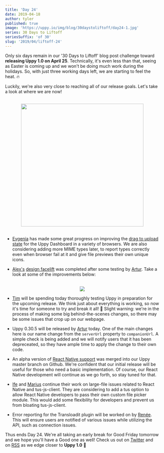 ```yaml
---
title: 'Day 24'
date: 2019-04-18
author: tyler
published: true
image: 'https://uppy.io/img/blog/30daystoliftoff/day24-1.jpg'
series: 30 Days to Liftoff
seriesSuffix: 'of 30'
slug: '2019/04/liftoff-24'
---
```


Only six days remain in our '30 Days to Liftoff' blog post challenge toward
**releasing Uppy 1.0 on April 25**. Technically, it's even less than that,
seeing as Easter is coming up and we won't be doing much work during the
holidays. So, with just three working days left, we are starting to feel the
heat. :fire:

Luckily, we're also very close to reaching all of our release goals. Let's take
a look at where we are now!

<center><br /><img width="400" src="/img/blog/30daystoliftoff/day24.gif" /><br /><br /></center>

<!--truncate-->

- [Evgenia](https://github.com/lakesare) has made some great progress on
  improving the
  [drag to upload state](https://github.com/transloadit/uppy/pull/1440) for the
  Uppy Dashboard in a variety of browsers. We are also considering adding more
  MIME types later, to report types correctly even when browser fail at it and
  give file previews their own unique icons.

- [Alex's](https://github.com/nqst)
  [design facelift](https://github.com/transloadit/uppy/pull/1452) was completed
  after some testing by [Artur](https://github.com/arturi). Take a look at some
  of the improvements below:

<center><br /><img src="/img/blog/30daystoliftoff/2019-04-18-design.png" /><br /></center>

- [Tim](https://github.com/tim-kos) will be spending today thoroughly testing
  Uppy in preparation for the upcoming release. We think just about everything
  is working, so now it's time for someone to try and break it all! :hammer:
  Slight warning: we're in the process of making some big behind-the-scenes
  changes, so there may be some issues that crop up on our webpage.

- Uppy 0.30.5 will be released by [Artur](https://github.com/arturi) today. One
  of the main changes here is our name change from the `serverUrl` property to
  `companionUrl`. A simple check is being added and we will notify users that it
  has been depreceated, so they have ample time to apply the change to their own
  code.

- An alpha version of
  [React Native support](https://github.com/transloadit/uppy/pull/988) was
  merged into our Uppy master branch on Github. We're confident that our initial
  release will be useful for those who need a basic implementation. Of course,
  our React Native development will continue as we go forth, so stay tuned for
  that.

- [Ife](https://github.com/ifedapoolarewaju) and
  [Marius](https://github.com/Acconut) continue their work on large-file issues
  related to React Native and tus-js-client. They are considering to add a tus
  option to allow React Native developers to pass their own custom file picker
  module. This would add some flexibility for developers and prevent us from
  bloating tus-js-client.

- Error reporting for the Transloadit plugin will be worked on by
  [Renée](https://github.com/goto-bus-stop). This will ensure users are notified
  of various issues while utilizing the API, such as connection issues.

Thus ends Day 24. We're all taking an early break for Good Friday tomorrow and
we hope you'll have a Good one as well! Check us out on
[Twitter](https://twitter.com/uppy_io) and on [RSS](https://uppy.io/atom.xml) as
we edge closer to **Uppy 1.0** :dog:

